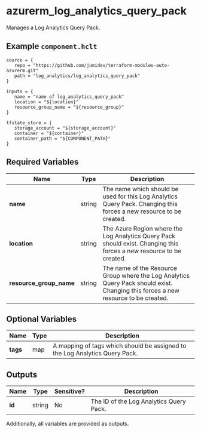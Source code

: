 # azurerm_log_analytics_query_pack

Manages a Log Analytics Query Pack.

## Example `component.hclt`

```hcl
source = {
   repo = "https://github.com/jumidev/terraform-modules-auto-azurerm.git"   
   path = "log_analytics/log_analytics_query_pack"   
}

inputs = {
   name = "name of log_analytics_query_pack"   
   location = "${location}"   
   resource_group_name = "${resource_group}"   
}

tfstate_store = {
   storage_account = "${storage_account}"   
   container = "${container}"   
   container_path = "${COMPONENT_PATH}"   
}

```

## Required Variables

| Name | Type |  Description |
| ---- | --------- |  ----------- |
| **name** | string |  The name which should be used for this Log Analytics Query Pack. Changing this forces a new resource to be created. | 
| **location** | string |  The Azure Region where the Log Analytics Query Pack should exist. Changing this forces a new resource to be created. | 
| **resource_group_name** | string |  The name of the Resource Group where the Log Analytics Query Pack should exist. Changing this forces a new resource to be created. | 

## Optional Variables

| Name | Type |  Description |
| ---- | --------- |  ----------- |
| **tags** | map |  A mapping of tags which should be assigned to the Log Analytics Query Pack. | 



## Outputs

| Name | Type | Sensitive? | Description |
| ---- | ---- | --------- | --------- |
| **id** | string | No  | The ID of the Log Analytics Query Pack. | 

Additionally, all variables are provided as outputs.
